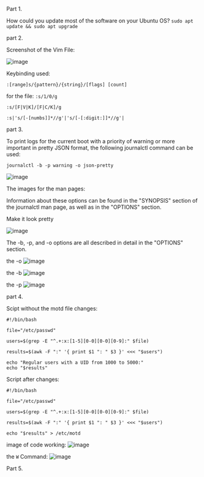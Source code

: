 Part 1.

How could you update most of the software on your Ubuntu OS?
```sudo apt update && sudo apt upgrade```


part 2.

Screenshot of the Vim File:

![image](https://user-images.githubusercontent.com/93286045/206561208-9c62f846-d553-4eab-8ac5-3a326eb4a809.png)

Keybinding used:

```:[range]s/{pattern}/{string}/[flags] [count]```

for the file:
```:s/1/0/g```

```:s/[F|V|K]/[F|C/K]/g```

```:s|'s/[-[numbs]]*//g'|'s/[-[:digit:]]*//g'|```

part 3.

To print logs for the current boot with a priority of warning or more important in pretty JSON format, the following journalctl command can be used:

```journalctl -b -p warning -o json-pretty```

![image](https://user-images.githubusercontent.com/93286045/206566255-27d7ea61-ada3-4cd2-b381-e1fcfae6aa37.png)


The images for the man pages:

Information about these options can be found in the "SYNOPSIS" section of the journalctl man page, as well as in the "OPTIONS" section. 

Make it look pretty

![image](https://user-images.githubusercontent.com/93286045/206565508-f4996cbb-a37b-4f52-a528-bce362416706.png)


The -b, -p, and -o options are all described in detail in the "OPTIONS" section.

the -o
![image](https://user-images.githubusercontent.com/93286045/206564711-7c990252-ec3b-46fb-9f8d-1a55f7710f03.png)

the -b
![image](https://user-images.githubusercontent.com/93286045/206564904-e2a65a2f-169d-49e7-91e1-5233267d7f4c.png)

the -p
![image](https://user-images.githubusercontent.com/93286045/206564980-e0027888-af22-4b55-a7e2-b5bba70877f0.png)


part 4.

Scipt without the motd file changes:

```
#!/bin/bash

file="/etc/passwd"

users=$(grep -E "^.+:x:[1-5][0-0][0-0][0-9]:" $file)

results=$(awk -F ":" '{ print $1 ": " $3 }' <<< "$users")

echo "Regular users with a UID from 1000 to 5000:"
echo "$results"
```

Script after changes:

```
#!/bin/bash

file="/etc/passwd"

users=$(grep -E "^.+:x:[1-5][0-0][0-0][0-9]:" $file)

results=$(awk -F ":" '{ print $1 ": " $3 }' <<< "$users")

echo "$results" > /etc/motd
```

image of code working:
![image](https://user-images.githubusercontent.com/93286045/206568225-8c90fdf0-5627-42d8-b91c-a64d6c052cd9.png)

the `W` Command:
![image](https://user-images.githubusercontent.com/93286045/206568528-931bc4ac-1261-45f2-ac9c-2e0d0fd60c0d.png)

Part 5.




